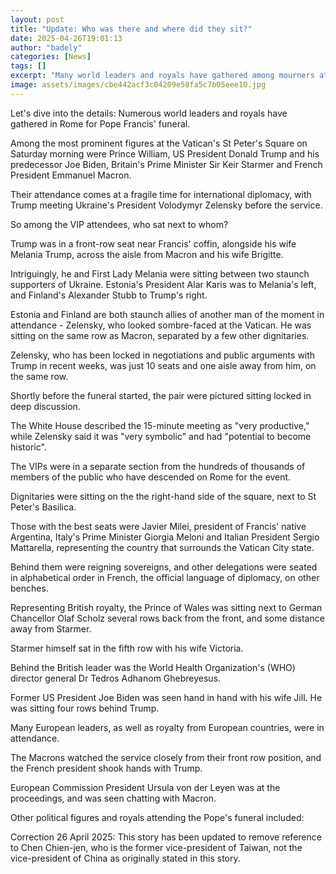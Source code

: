 ```yaml
---
layout: post
title: "Update: Who was there and where did they sit?"
date: 2025-04-26T19:01:13
author: "badely"
categories: [News]
tags: []
excerpt: "Many world leaders and royals have gathered among mourners at the Vatican - here are the pictures of them there."
image: assets/images/cbe442acf3c04209e58fa5c7b05eee10.jpg
---
```


Let's dive into the details: Numerous world leaders and royals have gathered in Rome for Pope Francis' funeral.

Among the most prominent figures at the Vatican's St Peter's Square on Saturday morning were Prince William, US President Donald Trump and his predecessor Joe Biden, Britain's Prime Minister Sir Keir Starmer and French President Emmanuel Macron.

Their attendance comes at a fragile time for international diplomacy, with Trump meeting Ukraine's President Volodymyr Zelensky before the service.

So among the VIP attendees, who sat next to whom?

Trump was in a front-row seat near Francis' coffin, alongside his wife Melania Trump, across the aisle from Macron and his wife Brigitte.

Intriguingly, he and First Lady Melania were sitting between two staunch supporters of Ukraine. Estonia's President Alar Karis was to Melania's left, and Finland's Alexander Stubb to Trump's right.

Estonia and Finland are both staunch allies of another man of the moment in attendance - Zelensky, who looked sombre-faced at the Vatican. He was sitting on the same row as Macron, separated by a few other dignitaries. 

Zelensky, who has been locked in negotiations and public arguments with Trump in recent weeks, was just 10 seats and one aisle away from him, on the same row.

Shortly before the funeral started, the pair were pictured sitting locked in deep discussion.

The White House described the 15-minute meeting as "very productive," while Zelensky said it was "very symbolic" and had "potential to become historic".

The VIPs were in a separate section from the hundreds of thousands of members of the public who have descended on Rome for the event.

Dignitaries were sitting on the the right-hand side of the square, next to St Peter's Basilica.

Those with the best seats were Javier Milei, president of Francis' native Argentina, Italy's Prime Minister Giorgia Meloni and Italian President Sergio Mattarella, representing the country that surrounds the Vatican City state.

Behind them were reigning sovereigns, and other delegations were seated in alphabetical order in French, the official language of diplomacy, on other benches.

Representing British royalty, the Prince of Wales was sitting next to German Chancellor Olaf Scholz several rows back from the front, and some distance away from Starmer.

Starmer himself sat in the fifth row with his wife Victoria.

Behind the British leader was the World Health Organization's (WHO) director general Dr Tedros Adhanom Ghebreyesus.

Former US President Joe Biden was seen hand in hand with his wife Jill. He was sitting four rows behind Trump.

Many European leaders, as well as royalty from European countries, were in attendance.

The Macrons watched the service closely from their front row position, and the French president shook hands with Trump.

European Commission President Ursula von der Leyen was at the proceedings, and was seen chatting with Macron.

Other political figures and royals attending the Pope's funeral included:

Correction 26 April 2025: This story has been updated to remove reference to Chen Chien-jen, who is the former vice-president of Taiwan, not the vice-president of China as originally stated in this story.

